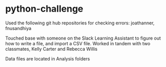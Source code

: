 # python-challenge

Used the following git hub repositories for checking errors: joathanner, fnusandhiya

Touched base with someone on the Slack Learning Assistant to figure out how to write a file, and import a CSV file.
Worked in tandem with two classmates, Kelly Carter and Rebecca Willis

Data files are located in Analysis folders
